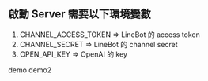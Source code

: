 ## 啟動 Server 需要以下環境變數

1. CHANNEL_ACCESS_TOKEN => LineBot 的 access token
2. CHANNEL_SECRET => LineBot 的 channel secret
3. OPEN_API_KEY => OpenAI 的 key

demo
demo2